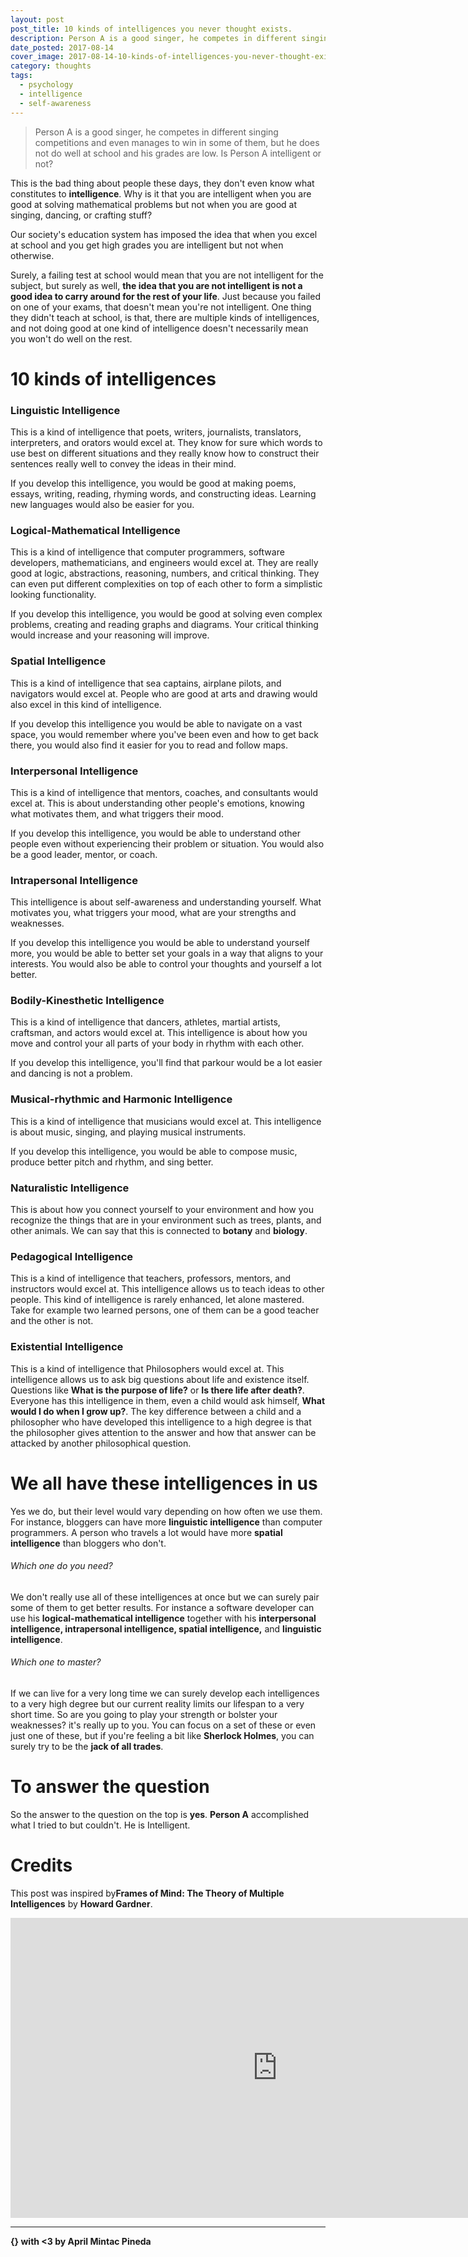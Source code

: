 ```yaml
---
layout: post
post_title: 10 kinds of intelligences you never thought exists.
description: Person A is a good singer, he competes in different singing competitions and even manages to win in some of them, but he does not do well at school and his grades are low. Is Person A intelligent or not?
date_posted: 2017-08-14
cover_image: 2017-08-14-10-kinds-of-intelligences-you-never-thought-exists/cover_image.jpg
category: thoughts
tags:
  - psychology
  - intelligence
  - self-awareness
---
```


> Person A is a good singer, he competes in different singing competitions and even manages to win in some of them, but he does not do well at school and his grades are low. Is Person A intelligent or not?

This is the bad thing about people these days, they don't even know what constitutes to **intelligence**. Why is it that you are intelligent when you are good at solving mathematical problems but not when you are good at singing, dancing, or crafting stuff?

Our society's education system has imposed the idea that when you excel at school and you get high grades you are intelligent but not when otherwise.

Surely, a failing test at school would mean that you are not intelligent for the subject, but surely as well, **the idea that you are not intelligent is not a good idea to carry around for the rest of your life**. Just because you failed on one of your exams, that doesn't mean you're not intelligent. One thing they didn't teach at school, is that, there are multiple kinds of intelligences, and not doing good at one kind of intelligence doesn't necessarily mean you won't do well on the rest.

# 10 kinds of intelligences

### Linguistic Intelligence

This is a kind of intelligence that poets, writers, journalists, translators, interpreters, and orators would excel at. They know for sure which words to use best on different situations and they really know how to construct their sentences really well to convey the ideas in their mind.

If you develop this intelligence, you would be good at making poems, essays, writing, reading, rhyming words, and constructing ideas. Learning new languages would also be easier for you.

### Logical-Mathematical Intelligence

This is a kind of intelligence that computer programmers, software developers, mathematicians, and engineers would excel at. They are really good at logic, abstractions, reasoning, numbers, and critical thinking. They can even put different complexities on top of each other to form a simplistic looking functionality.

If you develop this intelligence, you would be good at solving even complex problems, creating and reading graphs and diagrams. Your critical thinking would increase and your reasoning will improve.

### Spatial Intelligence

This is a kind of intelligence that sea captains, airplane pilots, and navigators would excel at. People who are good at arts and drawing would also excel in this kind of intelligence.

If you develop this intelligence you would be able to navigate on a vast space, you would remember where you've been even and how to get back there, you would also find it easier for you to read and follow maps.

### Interpersonal Intelligence

This is a kind of intelligence that mentors, coaches, and consultants would excel at. This is about understanding other people's emotions, knowing what motivates them, and what triggers their mood.

If you develop this intelligence, you would be able to understand other people even without experiencing their problem or situation. You would also be a good leader, mentor, or coach.

### Intrapersonal Intelligence

This intelligence is about self-awareness and understanding yourself. What motivates you, what triggers your mood, what are your strengths and weaknesses.

If you develop this intelligence you would be able to understand yourself more, you would be able to better set your goals in a way that aligns to your interests. You would also be able to control your thoughts and yourself a lot better.

### Bodily-Kinesthetic Intelligence

This is a kind of intelligence that dancers, athletes, martial artists, craftsman, and actors would excel at. This intelligence is about how you move and control your all parts of your body in rhythm with each other.

If you develop this intelligence, you'll find that parkour would be a lot easier and dancing is not a problem.

### Musical-rhythmic and Harmonic Intelligence

This is a kind of intelligence that musicians would excel at. This intelligence is about music, singing, and playing musical instruments.

If you develop this intelligence, you would be able to compose music, produce better pitch and rhythm, and sing better.

### Naturalistic Intelligence

This is about how you connect yourself to your environment and how you recognize the things that are in your environment such as trees, plants, and other animals. We can say that this is connected to **botany** and **biology**.

### Pedagogical Intelligence

This is a kind of intelligence that teachers, professors, mentors, and instructors would excel at. This intelligence allows us to teach ideas to other people. This kind of intelligence is rarely enhanced, let alone mastered. Take for example two learned persons, one of them can be a good teacher and the other is not.

### Existential Intelligence

This is a kind of intelligence that Philosophers would excel at. This intelligence allows us to ask big questions about life and existence itself. Questions like **What is the purpose of life?** or **Is there life after death?**. Everyone has this intelligence in them, even a child would ask himself, **What would I do when I grow up?**. The key difference between a child and a philosopher who have developed this intelligence to a high degree is that the philosopher gives attention to the answer and how that answer can be attacked by another philosophical question.

# We all have these intelligences in us

Yes we do, but their level would vary depending on how often we use them. For instance, bloggers can have more **linguistic intelligence** than computer programmers. A person who travels a lot would have more **spatial intelligence** than bloggers who don't.

###### Which one do you need?

We don't really use all of these intelligences at once but we can surely pair some of them to get better results. For instance a software developer can use his **logical-mathematical intelligence** together with his **interpersonal intelligence, intrapersonal intelligence, spatial intelligence,** and **linguistic intelligence**.

###### Which one to master?

If we can live for a very long time we can surely develop each intelligences to a very high degree but our current reality limits our lifespan to a very short time. So are you going to play your strength or bolster your weaknesses? it's really up to you. You can focus on a set of these or even just one of these, but if you're feeling a bit like **Sherlock Holmes**, you can surely try to be the **jack of all trades**.

# To answer the question

So the answer to the question on the top is **yes**. **Person A** accomplished what I tried to but couldn't. He is Intelligent.

# Credits

This post was inspired by**Frames of Mind: The Theory of Multiple Intelligences** by **Howard Gardner**.

<iframe width="854" height="480" src="https://www.youtube.com/embed/oY2C4YgXm7I" frameborder="0" allowfullscreen></iframe>

* * *

**{} with <3 by April Mintac Pineda**